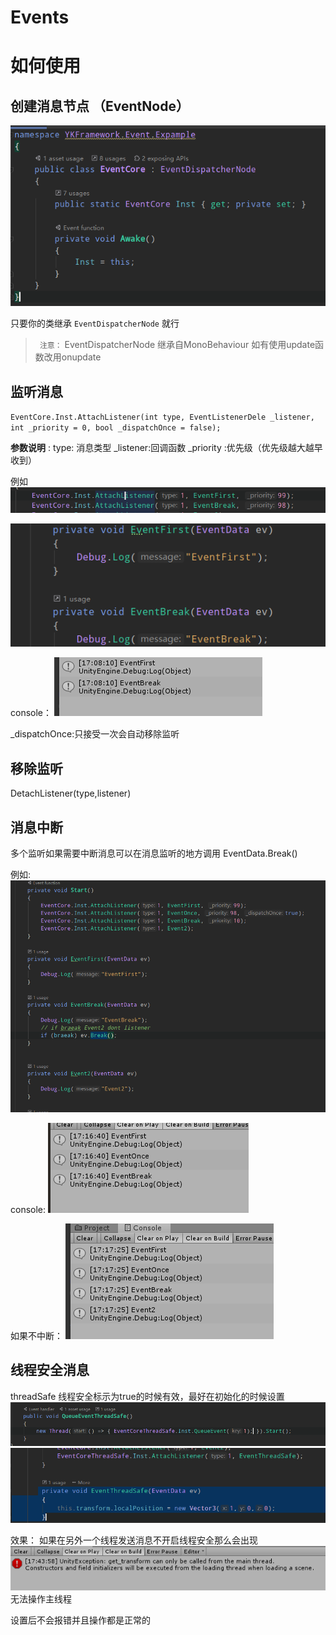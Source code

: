 # Events

# 如何使用

## 创建消息节点  （EventNode）

![Alt text](./image/1575622804791.png)

只要你的类继承 `EventDispatcherNode` 就行
> ` 注意：` EventDispatcherNode  继承自MonoBehaviour 如有使用update函数改用onupdate

## 监听消息 
`EventCore.Inst.AttachListener(int type, EventListenerDele _listener, int _priority = 0, bool _dispatchOnce = false);` 

**参数说明** : 
type: 消息类型
_listener:回调函数
_priority :优先级（优先级越大越早收到）

例如 ![Alt text](./image/1575623205377.png)

![Alt text](./image/1575623269567.png)


console：
![Alt text](./image/1575623304284.png)

_dispatchOnce:只接受一次会自动移除监听


## 移除监听

DetachListener(type,listener)



## 消息中断

多个监听如果需要中断消息可以在消息监听的地方调用  EventData.Break()

例如:![Alt text](./image/1575623784203.png)


console:
![Alt text](./image/1575623810703.png)


如果不中断：
![Alt text](./image/1575623880330.png)


## 线程安全消息

threadSafe 线程安全标示为true的时候有效，最好在初始化的时候设置
![Alt text](./image/1575625368425.png)
![Alt text](./image/1575625430493.png)

效果：
如果在另外一个线程发送消息不开启线程安全那么会出现
![Alt text](./image/1575625446501.png)
无法操作主线程

设置后不会报错并且操作都是正常的
